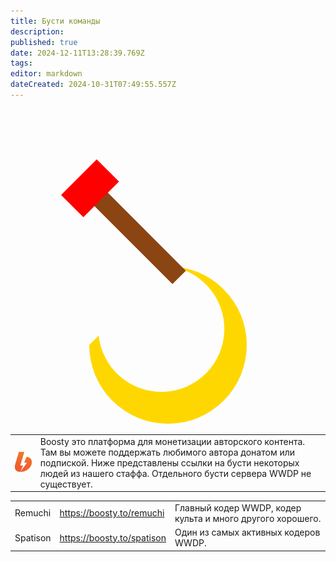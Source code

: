 ```yaml
---
title: Бусти команды
description: 
published: true
date: 2024-12-11T13:28:39.769Z
tags: 
editor: markdown
dateCreated: 2024-10-31T07:49:55.557Z
---
```


<svg class="symbol" viewBox="0 0 100 100" xmlns="http://www.w3.org/2000/svg">
    <path d="M50,50 A25,25 0 1,1 25,75 L28,72 A20,20 0 1,0 50,50" fill="gold" />
    <rect x="47" y="15" width="6" height="40" fill="#8B4513" transform="rotate(-45 50 50)" />
    <rect x="42" y="10" width="16" height="10" fill="red" transform="rotate(-45 50 50)" />
</svg>
<table class="desc">
  <tr>
		<td><img src="/boosty.png" width="128"></td>
    <td>Boosty это платформа для монетизации авторского контента. Там вы можете поддержать любимого автора донатом или подпиской. Ниже представлены ссылки на бусти некоторых людей из нашего стаффа. Отдельного бусти сервера WWDP не существует.</td>
	</tr>
</table>
<table class="peop">
	<tr>
    <td>Remuchi</td>
    <td><a href="	https://boosty.to/remuchi">https://boosty.to/remuchi</a></td>
    <td>Главный кодер WWDP, кодер культа и много другого хорошего.</td>
	</tr>
  <tr>
    <td>Spatison</td>
    <td><a href="https://boosty.to/spatison">https://boosty.to/spatison</a></td>
    <td>Один из самых активных кодеров WWDP.</td>
	</tr>
<!--  <tr>
    <td>Sample Text</td>
    <td><a href="">Sample Link</a></td>
    <td>Sample Text</td>
	</tr>-->
</table>